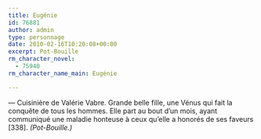 ```yaml
---
title: Eugénie
id: 76881
author: admin
type: personnage
date: 2010-02-16T10:20:08+00:00
excerpt: Pot-Bouille
rm_character_novel:
  - 75940
rm_character_name_main: Eugénie

---
```

— Cuisinière de Valérie Vabre. Grande belle fille, une Vénus qui fait la conquête de tous les hommes. Elle part au bout d&rsquo;un mois, ayant communiqué une maladie honteuse à ceux qu&rsquo;elle a honorés de ses faveurs [338]. _(Pot-Bouille.)_